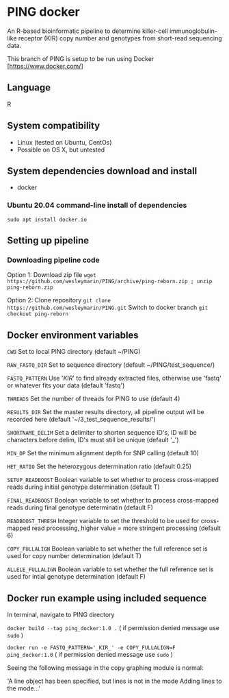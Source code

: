# PING docker
An R-based bioinformatic pipeline to determine killer-cell immunoglobulin-like receptor (KIR) copy number and genotypes from short-read sequencing data.

This branch of PING is setup to be run using Docker [https://www.docker.com/]


## Language
R


## System compatibility
* Linux (tested on Ubuntu, CentOs)
* Possible on OS X, but untested


## System dependencies download and install
* docker 


### Ubuntu 20.04 command-line install of dependencies
`sudo apt install docker.io`


## Setting up pipeline
### Downloading pipeline code
Option 1: Download zip file `wget https://github.com/wesleymarin/PING/archive/ping-reborn.zip ; unzip ping-reborn.zip`

Option 2: Clone repository `git clone https://github.com/wesleymarin/PING.git`
          Switch to docker branch  `git checkout ping-reborn`


## Docker environment variables
`CWD` Set to local PING directory (default ~/PING)

`RAW_FASTQ_DIR` Set to sequence directory (default ~/PING/test_sequence/)

`FASTQ_PATTERN` Use '_KIR_' to find already extracted files, otherwise use 'fastq' or whatever fits your data (default 'fastq')

`THREADS` Set the number of threads for PING to use (default 4)

`RESULTS_DIR` Set the master results directory, all pipeline output will be recorded here (default '~/3_test_sequence_results/')

`SHORTNAME_DELIM` Set a delimiter to shorten sequence ID's, ID will be characters before delim, ID's must still be unique (default '_')

`MIN_DP` Set the minimum alignment depth for SNP calling (default 10)

`HET_RATIO` Set the heterozygous determination ratio (default 0.25)

`SETUP_READBOOST` Boolean variable to set whether to process cross-mapped reads during initial genotype determination (default T)

`FINAL_READBOOST` Boolean variable to set whether to process cross-mapped reads during final genotype determinatin (default F)

`READBOOST_THRESH` Integer variable to set the threshold to be used for cross-mapped read processing, higher value = more stringent processing (default 6)

`COPY_FULLALIGN` Boolean variable to set whether the full reference set is used for copy number determination (default T)

`ALLELE_FULLALIGN` Boolean variable to set whether the full reference set is used for intial genotype determination (default F)


## Docker run example using included sequence
In terminal, navigate to PING directory

`docker build --tag ping_docker:1.0 .`
( if permission denied message use `sudo` )

`docker run -e FASTQ_PATTERN='_KIR_' -e COPY_FULLALIGN=F ping_docker:1.0`
( if permission denied message use `sudo` )


Seeing the following message in the copy graphing module is normal:

'A line object has been specified, but lines is not in the mode
Adding lines to the mode...'
